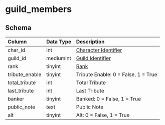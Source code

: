 # guild_members

## Schema
| Column | Data Type | Description |
| :--- | :--- | :--- |
| char_id | int | [Character Identifier](../../schema/characters/character_data.md) |
| guild_id | mediumint | [Guild Identifier](guilds.md) |
| rank | tinyint | [Rank](../../../../server/player/guild-ranks) |
| tribute_enable | tinyint | Tribute Enable: 0 = False, 1 = True |
| total_tribute | int | Total Tribute |
| last_tribute | int | Last Tribute |
| banker | tinyint | Banked: 0 = False, 1 = True |
| public_note | text | Public Note |
| alt | tinyint | Alt: 0 = False, 1 = True |

